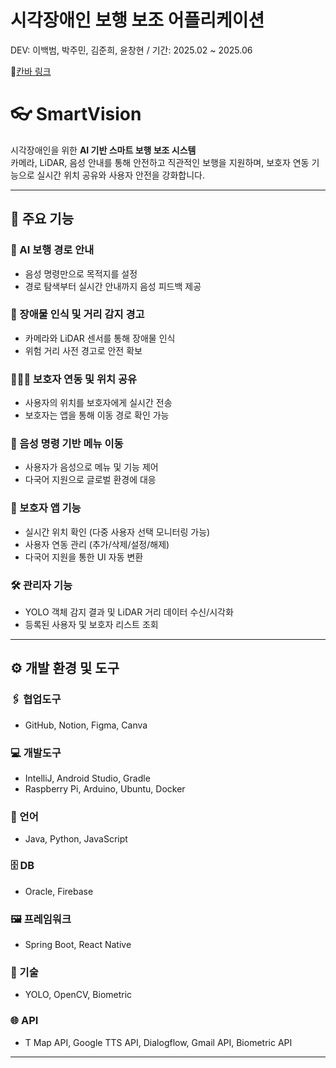 # 시각장애인 보행 보조 어플리케이션

DEV: 이백범, 박주민, 김준희, 윤창현 /
기간: 2025.02 ~ 2025.06

🔗[칸바 링크](https://www.canva.com/design/DAGpYBWOyQE/m2NQZaUPpJgJ0xCuOp_k6Q/edit?ui=eyJIIjp7IkEiOnRydWV9fQ)

# 👓 SmartVision

시각장애인을 위한 **AI 기반 스마트 보행 보조 시스템**  
카메라, LiDAR, 음성 안내를 통해 안전하고 직관적인 보행을 지원하며, 보호자 연동 기능으로 실시간 위치 공유와 사용자 안전을 강화합니다.

---

## 📌 주요 기능

### 🧭 AI 보행 경로 안내
- 음성 명령만으로 목적지를 설정
- 경로 탐색부터 실시간 안내까지 음성 피드백 제공

### 🚧 장애물 인식 및 거리 감지 경고
- 카메라와 LiDAR 센서를 통해 장애물 인식
- 위험 거리 사전 경고로 안전 확보

### 👨‍👩‍👧 보호자 연동 및 위치 공유
- 사용자의 위치를 보호자에게 실시간 전송
- 보호자는 앱을 통해 이동 경로 확인 가능

### 🎤 음성 명령 기반 메뉴 이동
- 사용자가 음성으로 메뉴 및 기능 제어
- 다국어 지원으로 글로벌 환경에 대응

### 📍 보호자 앱 기능
- 실시간 위치 확인 (다중 사용자 선택 모니터링 가능)
- 사용자 연동 관리 (추가/삭제/설정/해제)
- 다국어 지원을 통한 UI 자동 변환

### 🛠 관리자 기능
- YOLO 객체 감지 결과 및 LiDAR 거리 데이터 수신/시각화
- 등록된 사용자 및 보호자 리스트 조회

---

## ⚙️ 개발 환경 및 도구

### 🖇 협업도구
- GitHub, Notion, Figma, Canva

### 💻 개발도구
- IntelliJ, Android Studio, Gradle
- Raspberry Pi, Arduino, Ubuntu, Docker

### 📝 언어
- Java, Python, JavaScript

### 🗄 DB
- Oracle, Firebase

### 🖼 프레임워크
- Spring Boot, React Native

### 🔧 기술
- YOLO, OpenCV, Biometric

### 🌐 API
- T Map API, Google TTS API, Dialogflow, Gmail API, Biometric API

---
